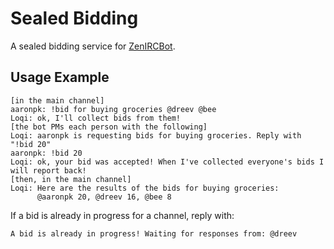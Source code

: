 Sealed Bidding
==============

A sealed bidding service for [ZenIRCBot](https://github.com/zenirc).

Usage Example
-------------

```
[in the main channel]
aaronpk: !bid for buying groceries @dreev @bee
Loqi: ok, I'll collect bids from them!
[the bot PMs each person with the following]
Loqi: aaronpk is requesting bids for buying groceries. Reply with "!bid 20"
aaronpk: !bid 20
Loqi: ok, your bid was accepted! When I've collected everyone's bids I will report back!
[then, in the main channel]
Loqi: Here are the results of the bids for buying groceries:
      @aaronpk 20, @dreev 16, @bee 8
```

If a bid is already in progress for a channel, reply with:

`A bid is already in progress! Waiting for responses from: @dreev`

